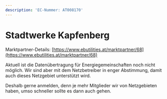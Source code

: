 ```yaml
---
description: 'EC-Nummer: AT008170'
---
```


# Stadtwerke Kapfenberg

Marktpartner-Details: [https://www.ebutilities.at/marktpartner/68](https://www.ebutilities.at/marktpartner/68)

Aktuell ist die Datenübertragung für Energiegemeinschaften noch nicht möglich. Wir sind aber mit dem Netzbetreiber in enger Abstimmung, damit auch dieses Netzgebiet unterstützt wird.&#x20;

Deshalb gerne anmelden, denn je mehr Mitglieder wir von Netzgebieten haben, umso schneller sollte es dann auch gehen. &#x20;


